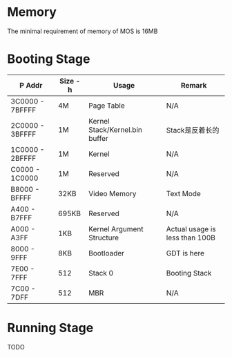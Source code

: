 # Memory
The minimal requirement of memory of MOS is 16MB
# Booting Stage
| P Addr |  Size -h | Usage | Remark| 
|--- | --- | --- | --- |
| 3C0000 - 7BFFFF | 4M | Page Table   | N/A |
| 2C0000 - 3BFFFF | 1M | Kernel Stack/Kernel.bin buffer | Stack是反着长的 |
| 1C0000 - 2BFFFF | 1M | Kernel | N/A  |
| C0000 - 1C0000 | 1M | Reserved | N/A |
| B8000 - BFFFF | 32KB | Video Memory | Text Mode |
| A400 - B7FFF | 695KB | Reserved | N/A |
| A000 - A3FF | 1KB | Kernel Argument Structure | Actual usage is less than 100B | 
| 8000 - 9FFF | 8KB | Bootloader | GDT is here | 
| 7E00 - 7FFF | 512 | Stack 0 | Booting Stack |
| 7C00 - 7DFF | 512 | MBR | N/A |
# Running Stage
TODO